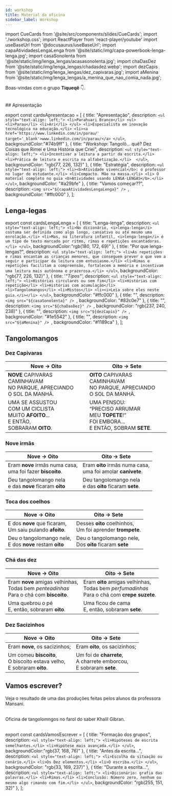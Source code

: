 ```yaml
---
id: workshop
title: Material da oficina
sidebar_label: Workshop
---
```

import CueCards from '@site/src/components/slides/CueCards';
import './workshop.css';
import ReactPlayer from 'react-player/youtube'
import useBaseUrl from '@docusaurus/useBaseUrl';
import capaAtividadesLengaLenga from '@site/static/img/capa-powerbook-lenga-lenga.jpg';
import casaSonolenta from '@site/static/img/lenga_lengas/acasasonolenta.jpg';
import chaDasDez from '@site/static/img/lenga_lengas/chadasdez.webp';
import dezCapis from '@site/static/img/lenga_lengas/dez_capivaras.jpg';
import aMenina from '@site/static/img/lenga_lengas/a_menina_que_nao_comia_nada.jpg';


Boas-vindas com o grupo **Tiqueqê** 👇.

<center>
<ReactPlayer url='https://www.youtube.com/watch?v=DyEq-BL32tY' controls={true} width='100%' />
</center>

<br />
## Apresentação 

export const cardsApresentacao = [
  {
    title: "Apresentação",
    description: `
    <ul style="text-align: left;">
      <li>Parahuari Branco</li>
      <ul>
        <li>Parau</li>
        <li>Ari</li>
      </ul>
      <li>Especialista em inovação tecnológica na educação.</li>
      <li><a href='https://www.linkedin.com/in/parau/' target='_blank'>www.linkedin.com/in/parau/</a>
    </ul>
    `,
    backgroundColor:"#74b9ff"
  },
  {
    title: "<i>Workshop</i>: Tangolô… quê? Dez Coisas que Rimei e Uma História que Criei",
    description: `
    <ul style="text-align: left;">
      <li>Incentivar a leitura a partir da escrita.</li>
      <li>Prática de leitura e escrita na alfabetização.</li> 
    </ul>
    `,
    backgroundColor: "rgb(77, 226, 132)"
  },
  {
    title: "Estratégia",
    description: `
    <ul style="text-align: left;">
      <li><b>Atividade vivencial</b>: o professor no lugar do estudante.</li>
      <li>Compacto. Mão na massa.</li>
      <li> O material completo no guia <b>Atividades usando LENGA-LENGAS</b>.</li> 
    </ul>
    `,
    backgroundColor: "#a29bfe"
  },
  {
    title: "Vamos começar??",
    description: `<img src="${capaAtividadesLengaLenga}" />
    `,
    backgroundColor: "#ffc000"
  },
];

<CueCards cardsData={cardsApresentacao} title="Slides da apresentação" open={true}/>

## Lenga-legas

export const cardsLengaLenga = [
  {
    title: "Lenga-lenga",
    description: `
    <ul style="text-align: left;">
      <li>No dicionário, <i>lenga-lenga</i> costuma ser definida como algo longo, cansativo ou até mesmo uma enrolação.</li>
      <li>Mas, na literatura infantil, <i>lenga-lenga</i> é um tipo de texto marcado por ritmo, rimas e repetições encantadoras.</li>
    </ul>
    `,
    backgroundColor:"rgb(180, 172, 69)"
  },
  {
    title: "Por que lenga-lengas?",
    description: `
    <ul style="text-align: left;">
      <li>As repetições e rimas encantam as crianças menores, que conseguem prever o que vem a seguir e participar da leitura com entusiasmo.</li>
      <li>Rimas e repetições facilitam a compreensão, fortalecem a memória e incentivam uma leitura mais autônoma e prazerosa.</li>
    </ul>
    `,
    backgroundColor: "rgb(77, 226, 132)"
  },
  {
    title: '<i>"Tipos"</i>',
    description: `
    <ul style="text-align: left;">
      <li>Histórias circulares ou sem fim</li>
      <li>Histórias com repetição</li>
      <li>Histórias com acumulação</li>
      <li>Tangolomangos</li>
      <li>Mistos</li>
      <li><i>Leia sobre eles neste guia.</i></li>
    </ul>
    `,
    backgroundColor: "#ffc000"
  },
  {
    title: "",
    description: `<img src="${casaSonolenta}" />
    `,
    backgroundColor: "#82c0e7"
  },
  {
    title: "",
    description: `<img src="${chaDasDez}" />
    `,
    backgroundColor: "rgb(237, 240, 238)"
  },
  {
    title: "",
    description: `<img src="${dezCapis}" />
    `,
    backgroundColor: "#1e5542"
  },
  {
    title: "",
    description: `<img src="${aMenina}" />
    `,
    backgroundColor: "#1189ca"
  },
];

<CueCards cardsData={cardsLengaLenga} title="Slides sobre as lenga-lengas" open={true}/>

## Tangolomangos
### Dez Capivaras
| Nove &#8594; Oito | Oito &#8594; Sete         |
|----------------------------------------------------------------------|-------------------------------|
| **NOVE** CAPIVARAS CAMINHAVAM<br />NO PARQUE, APRECIANDO<br />O SOL DA MANHÃ. | **OITO** CAPIVARAS CAMINHAVAM<br />NO PARQUE, APRECIANDO<br />O SOL DA MANHÃ.  |
| UMA SE ASSUSTOU<br />COM UM CICLISTA<br />MUITO **AFOITO**...<br />E ENTÃO,<br />SOBRARAM **OITO**. | UMA PENSOU:<br />“PRECISO ARRUMAR<br />MEU **TOPETE**!”<br />FOI EMBORA...<br />E ENTÃO, SOBRAM **SETE**. |

### Nove irmãs
| Nove &#8594; Oito | Oito &#8594; Sete         |
|----------------------------------------------------------------------|-------------------------------|
|Eram **nove** irmãs numa casa, <br />uma foi fazer **biscoito**.| Eram **oito** irmãs numa casa, <br />uma foi amolar **canivete**. |
|Deu tangolomango nela <br />e das **nove** ficaram **oito** | Deu tangolomango nela <br />e das **oito** ficaram **sete**.  |

### Toca dos coelhos
| Nove &#8594; Oito | Oito &#8594; Sete         |
|----------------------------------------------------------------------|-------------------------------|
|E dos **nove** que ficaram,<br />Um saiu pulando **afoito**. | Desses **oito** coelhinhos,<br />Um foi aprender **trompete**.  |
| Deu o tangolomango nele,<br />E dos **nove** restam **oito** | Deu o tangolomango nele,<br />Dos **oito** ficaram **sete** |

### Chá das dez
| Nove &#8594; Oito | Oito &#8594; Sete         |
|----------------------------------------------------------------------|-------------------------------|
| Eram **nove** amigas velhinhas,<br />Todas bem *penteadinhas*<br />Para o chá com **biscoito**. | Eram **oito** amigas velhinhas,<br />Todas bem *perfumadinhas*<br />Para o chá com **crepe suzete**.  |
| Uma quebrou o pé<br />E, então, sobraram **oito**. | Uma ficou de cama<br />E, então, sobraram **sete**. |

### Dez Sacizinhos
| Nove &#8594; Oito | Oito &#8594; Sete         |
|----------------------------------------------------------------------|-------------------------------|
| Eram **nove**, os sacizinhos; | Eram **oito**, os sacizinhos;  |
| Um comeu **biscoito**,<br />O biscoito estava velho,<br />E sobraram **oito**. | Um foi de **charrete**,<br />A charrete emborcou,<br />E sobraram **sete**. |

## Vamos escrever?

Veja o resultado de uma das produções feitas pelos alunos da professora Mansani.
<center>
<ReactPlayer url='https://youtu.be/WevAHZ2Mf_A' controls={true} width='100%' />
</center>
<br />
Oficina de tangolomngos no farol do saber Khalil Gibran.

<center>
<ReactPlayer url='https://youtu.be/Gw0EFDA4YFo' controls={true} width='100%' />
</center>
<br />

export const cardsVamosEscrever = [
  {
    title: "Formação dos grupos",
    description: `
    <ul style="text-align: left;">
      <li>Hipóteses de escrita semelhantes.</li>
      <li>Hipótese mais avançada.</li>
    </ul>
    `,
    backgroundColor:"rgb(37, 168, 76)"
  },
  {
    title: "Antes da escrita...",
    description: `
    <ul style="text-align: left;">
      <li>Escolha da situação ou cenário.</li>
      <li>Os Dez elementos.</li>
      <li>O escriba.</li>
    </ul>
    `,
    backgroundColor: "rgb(33, 169, 237)"
  },
  {
    title: "Durante a escrita...",
    description: `
    <ul style="text-align: left;">
      <li>Dicionário: grafia das palavras.</li>
      <li>Rimas.</li>
      <li>Conclusão: Número zero, nenhum ou mesmo algo rimando com fim.</li>
    </ul>
    `,
    backgroundColor: "rgb(255, 151, 32)"
  },
];

<CueCards cardsData={cardsVamosEscrever} title="Slides sobre a preparação para a escrita" open={true}/>
